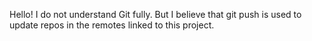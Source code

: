 Hello! I do not understand Git fully. But I believe that git push is used to update repos in the remotes linked to this project.
